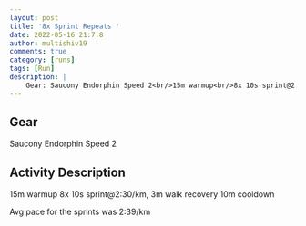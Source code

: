```yaml
---
layout: post
title: '8x Sprint Repeats '
date: 2022-05-16 21:7:8
author: multishiv19
comments: true
category: [runs]
tags: [Run]
description: |
    Gear: Saucony Endorphin Speed 2<br/>15m warmup<br/>8x 10s sprint@2:30/km, 3m walk recovery<br/>10m cooldown<br/><br/>Avg pace for the sprints was 2:39/km
---
```


## Gear
Saucony Endorphin Speed 2

## Activity Description
15m warmup
8x 10s sprint@2:30/km, 3m walk recovery
10m cooldown

Avg pace for the sprints was 2:39/km


<div width='100%' class='strava-embed-placeholder' data-embed-type='activity' data-embed-id='7151127819'></div>
<script src='https://strava-embeds.com/embed.js'></script>
